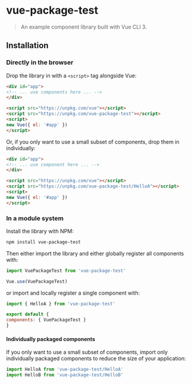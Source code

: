 
# vue-package-test

> An example component library built with Vue CLI 3.

## Installation

### Directly in the browser

Drop the library in with a `<script>` tag alongside Vue:

```html
<div id="app">
<!-- ... use components here ... -->
</div>

<script src="https://unpkg.com/vue"></script>
<script src="https://unpkg.com/vue-package-test"></script>
<script>
new Vue({ el: '#app' })
</script>
```

Or, if you only want to use a small subset of components, drop them in individually:

```html
<div id="app">
<!-- ... use component here ... -->
</div>

<script src="https://unpkg.com/vue"></script>
<script src="https://unpkg.com/vue-package-test/HelloA"></script>
<script>
new Vue({ el: '#app' })
</script>
```

### In a module system

Install the library with NPM:

```bash
npm install vue-package-test
```

Then either import the library and either globally register all components with:

```js
import VuePackageTest from 'vue-package-test'

Vue.use(VuePackageTest)
```

or import and locally register a single component with:

```js
import { HelloA } from 'vue-package-test'

export default {
components: { VuePackageTest }
}
```

#### Individually packaged components

If you only want to use a small subset of components, import only individually packaged components to reduce the size of your application:

```js
import HelloA from 'vue-package-test/HelloA'
import HelloB from 'vue-package-test/HelloB'
```
